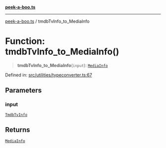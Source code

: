 [**peek-a-boo.ts**](../README.md)

***

[peek-a-boo.ts](../globals.md) / tmdbTvInfo\_to\_MediaInfo

# Function: tmdbTvInfo\_to\_MediaInfo()

> **tmdbTvInfo\_to\_MediaInfo**(`input`): [`MediaInfo`](../interfaces/MediaInfo.md)

Defined in: [src/utilities/typeconverter.ts:67](https://github.com/WinterSunset95/peek-a-boo.ts/blob/8815e721cff6128fa9f7e41ee6186f9acba0c30f/src/utilities/typeconverter.ts#L67)

## Parameters

### input

[`TmdbTvInfo`](../interfaces/TmdbTvInfo.md)

## Returns

[`MediaInfo`](../interfaces/MediaInfo.md)

